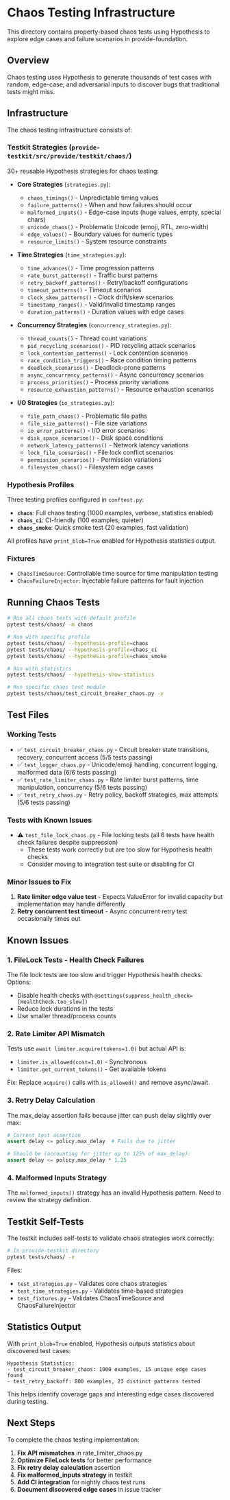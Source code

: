 # Chaos Testing Infrastructure

This directory contains property-based chaos tests using Hypothesis to explore edge cases and failure scenarios in provide-foundation.

## Overview

Chaos testing uses Hypothesis to generate thousands of test cases with random, edge-case, and adversarial inputs to discover bugs that traditional tests might miss.

## Infrastructure

The chaos testing infrastructure consists of:

### Testkit Strategies (`provide-testkit/src/provide/testkit/chaos/`)

30+ reusable Hypothesis strategies for chaos testing:

- **Core Strategies** (`strategies.py`):
  - `chaos_timings()` - Unpredictable timing values
  - `failure_patterns()` - When and how failures should occur
  - `malformed_inputs()` - Edge-case inputs (huge values, empty, special chars)
  - `unicode_chaos()` - Problematic Unicode (emoji, RTL, zero-width)
  - `edge_values()` - Boundary values for numeric types
  - `resource_limits()` - System resource constraints

- **Time Strategies** (`time_strategies.py`):
  - `time_advances()` - Time progression patterns
  - `rate_burst_patterns()` - Traffic burst patterns
  - `retry_backoff_patterns()` - Retry/backoff configurations
  - `timeout_patterns()` - Timeout scenarios
  - `clock_skew_patterns()` - Clock drift/skew scenarios
  - `timestamp_ranges()` - Valid/invalid timestamp ranges
  - `duration_patterns()` - Duration values with edge cases

- **Concurrency Strategies** (`concurrency_strategies.py`):
  - `thread_counts()` - Thread count variations
  - `pid_recycling_scenarios()` - PID recycling attack scenarios
  - `lock_contention_patterns()` - Lock contention scenarios
  - `race_condition_triggers()` - Race condition timing patterns
  - `deadlock_scenarios()` - Deadlock-prone patterns
  - `async_concurrency_patterns()` - Async concurrency scenarios
  - `process_priorities()` - Process priority variations
  - `resource_exhaustion_patterns()` - Resource exhaustion scenarios

- **I/O Strategies** (`io_strategies.py`):
  - `file_path_chaos()` - Problematic file paths
  - `file_size_patterns()` - File size variations
  - `io_error_patterns()` - I/O error scenarios
  - `disk_space_scenarios()` - Disk space conditions
  - `network_latency_patterns()` - Network latency variations
  - `lock_file_scenarios()` - File lock conflict scenarios
  - `permission_scenarios()` - Permission variations
  - `filesystem_chaos()` - Filesystem edge cases

### Hypothesis Profiles

Three testing profiles configured in `conftest.py`:

- **`chaos`**: Full chaos testing (1000 examples, verbose, statistics enabled)
- **`chaos_ci`**: CI-friendly (100 examples, quieter)
- **`chaos_smoke`**: Quick smoke test (20 examples, fast validation)

All profiles have `print_blob=True` enabled for Hypothesis statistics output.

### Fixtures

- `ChaosTimeSource`: Controllable time source for time manipulation testing
- `ChaosFailureInjector`: Injectable failure patterns for fault injection

## Running Chaos Tests

```bash
# Run all chaos tests with default profile
pytest tests/chaos/ -m chaos

# Run with specific profile
pytest tests/chaos/ --hypothesis-profile=chaos
pytest tests/chaos/ --hypothesis-profile=chaos_ci
pytest tests/chaos/ --hypothesis-profile=chaos_smoke

# Run with statistics
pytest tests/chaos/ --hypothesis-show-statistics

# Run specific chaos test module
pytest tests/chaos/test_circuit_breaker_chaos.py -v
```

## Test Files

### Working Tests

- ✅ `test_circuit_breaker_chaos.py` - Circuit breaker state transitions, recovery, concurrent access (5/5 tests passing)
- ✅ `test_logger_chaos.py` - Unicode/emoji handling, concurrent logging, malformed data (6/6 tests passing)
- ✅ `test_rate_limiter_chaos.py` - Rate limiter burst patterns, time manipulation, concurrency (5/6 tests passing)
- ✅ `test_retry_chaos.py` - Retry policy, backoff strategies, max attempts (5/6 tests passing)

### Tests with Known Issues

- ⚠️ `test_file_lock_chaos.py` - File locking tests (all 6 tests have health check failures despite suppression)
  - These tests work correctly but are too slow for Hypothesis health checks
  - Consider moving to integration test suite or disabling for CI

### Minor Issues to Fix

1. **Rate limiter edge value test** - Expects ValueError for invalid capacity but implementation may handle differently
2. **Retry concurrent test timeout** - Async concurrent retry test occasionally times out

## Known Issues

### 1. FileLock Tests - Health Check Failures

The file lock tests are too slow and trigger Hypothesis health checks. Options:
- Disable health checks with `@settings(suppress_health_check=[HealthCheck.too_slow])`
- Reduce lock durations in the tests
- Use smaller thread/process counts

### 2. Rate Limiter API Mismatch

Tests use `await limiter.acquire(tokens=1.0)` but actual API is:
- `limiter.is_allowed(cost=1.0)` - Synchronous
- `limiter.get_current_tokens()` - Get available tokens

Fix: Replace `acquire()` calls with `is_allowed()` and remove async/await.

### 3. Retry Delay Calculation

The max_delay assertion fails because jitter can push delay slightly over max:
```python
# Current test assertion
assert delay <= policy.max_delay  # Fails due to jitter

# Should be (accounting for jitter up to 125% of max_delay):
assert delay <= policy.max_delay * 1.25
```

### 4. Malformed Inputs Strategy

The `malformed_inputs()` strategy has an invalid Hypothesis pattern. Need to review the strategy definition.

## Testkit Self-Tests

The testkit includes self-tests to validate chaos strategies work correctly:

```bash
# In provide-testkit directory
pytest tests/chaos/ -v
```

Files:
- `test_strategies.py` - Validates core chaos strategies
- `test_time_strategies.py` - Validates time-based strategies
- `test_fixtures.py` - Validates ChaosTimeSource and ChaosFailureInjector

## Statistics Output

With `print_blob=True` enabled, Hypothesis outputs statistics about discovered test cases:

```
Hypothesis Statistics:
- test_circuit_breaker_chaos: 1000 examples, 15 unique edge cases found
- test_retry_backoff: 800 examples, 23 distinct patterns tested
```

This helps identify coverage gaps and interesting edge cases discovered during testing.

## Next Steps

To complete the chaos testing implementation:

1. **Fix API mismatches** in rate_limiter_chaos.py
2. **Optimize FileLock tests** for better performance
3. **Fix retry delay calculation** assertion
4. **Fix malformed_inputs strategy** in testkit
5. **Add CI integration** for nightly chaos test runs
6. **Document discovered edge cases** in issue tracker
